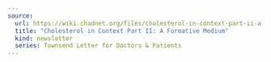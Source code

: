 ```yaml
---
source:
  url: https://wiki.chadnet.org/files/cholesterol-in-context-part-ii-a-formative-medium.pdf
  title: "Cholesterol in Context Part II: A Formative Medium"
  kind: newsletter
  series: Townsend Letter for Doctors & Patients
---
```

